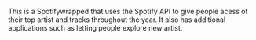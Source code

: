 This is a Spotifywrapped that uses the Spotify API to give people acess ot their top artist and tracks throughout the year. It also has additional applications such as letting people explore new artist.